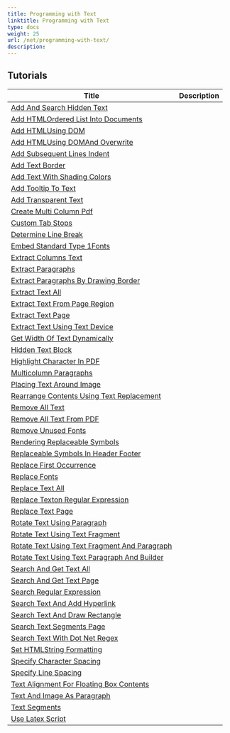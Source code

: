 ```yaml
---
title: Programming with Text
linktitle: Programming with Text
type: docs
weight: 25
url: /net/programming-with-text/
description: 
---
```


## Tutorials
| Title | Description |
| --- | --- | 
| [Add And Search Hidden Text](./add-and-search-hidden-text/) |  |  
| [Add HTMLOrdered List Into Documents](./add-htmlordered-list-into-documents/) |  |  
| [Add HTMLUsing DOM](./add-htmlusing-dom/) |  |  
| [Add HTMLUsing DOMAnd Overwrite](./add-htmlusing-domand-overwrite/) |  |  
| [Add Subsequent Lines Indent](./add-subsequent-lines-indent/) |  |  
| [Add Text Border](./add-text-border/) |  |  
| [Add Text With Shading Colors](./add-text-with-shading-colors/) |  |  
| [Add Tooltip To Text](./add-tooltip-to-text/) |  |  
| [Add Transparent Text](./add-transparent-text/) |  |  
| [Create Multi Column Pdf](./create-multi-column-pdf/) |  |  
| [Custom Tab Stops](./custom-tab-stops/) |  |  
| [Determine Line Break](./determine-line-break/) |  |  
| [Embed Standard Type 1Fonts](./embed-standard-type-1fonts/) |  |  
| [Extract Columns Text](./extract-columns-text/) |  |  
| [Extract Paragraphs](./extract-paragraphs/) |  |  
| [Extract Paragraphs By Drawing Border](./extract-paragraphs-by-drawing-border/) |  |  
| [Extract Text All](./extract-text-all/) |  |  
| [Extract Text From Page Region](./extract-text-from-page-region/) |  |  
| [Extract Text Page](./extract-text-page/) |  |  
| [Extract Text Using Text Device](./extract-text-using-text-device/) |  |  
| [Get Width Of Text Dynamically](./get-width-of-text-dynamically/) |  |  
| [Hidden Text Block](./hidden-text-block/) |  |  
| [Highlight Character In PDF](./highlight-character-in-pdf/) |  |  
| [Multicolumn Paragraphs](./multicolumn-paragraphs/) |  |  
| [Placing Text Around Image](./placing-text-around-image/) |  |  
| [Rearrange Contents Using Text Replacement](./rearrange-contents-using-text-replacement/) |  |  
| [Remove All Text](./remove-all-text/) |  |  
| [Remove All Text From PDF](./remove-all-text-from-pdf/) |  |  
| [Remove Unused Fonts](./remove-unused-fonts/) |  |  
| [Rendering Replaceable Symbols](./rendering-replaceable-symbols/) |  |  
| [Replaceable Symbols In Header Footer](./replaceable-symbols-in-header-footer/) |  |  
| [Replace First Occurrence](./replace-first-occurrence/) |  |  
| [Replace Fonts](./replace-fonts/) |  |  
| [Replace Text All](./replace-text-all/) |  |  
| [Replace Texton Regular Expression](./replace-texton-regular-expression/) |  |  
| [Replace Text Page](./replace-text-page/) |  |  
| [Rotate Text Using Paragraph](./rotate-text-using-paragraph/) |  |  
| [Rotate Text Using Text Fragment](./rotate-text-using-text-fragment/) |  |  
| [Rotate Text Using Text Fragment And Paragraph](./rotate-text-using-text-fragment-and-paragraph/) |  |  
| [Rotate Text Using Text Paragraph And Builder](./rotate-text-using-text-paragraph-and-builder/) |  |  
| [Search And Get Text All](./search-and-get-text-all/) |  |  
| [Search And Get Text Page](./search-and-get-text-page/) |  |  
| [Search Regular Expression](./search-regular-expression/) |  |  
| [Search Text And Add Hyperlink](./search-text-and-add-hyperlink/) |  |  
| [Search Text And Draw Rectangle](./search-text-and-draw-rectangle/) |  |  
| [Search Text Segments Page](./search-text-segments-page/) |  |  
| [Search Text With Dot Net Regex](./search-text-with-dot-net-regex/) |  |  
| [Set HTMLString Formatting](./set-htmlstring-formatting/) |  |  
| [Specify Character Spacing](./specify-character-spacing/) |  |  
| [Specify Line Spacing](./specify-line-spacing/) |  |  
| [Text Alignment For Floating Box Contents](./text-alignment-for-floating-box-contents/) |  |  
| [Text And Image As Paragraph](./text-and-image-as-paragraph/) |  |  
| [Text Segments](./text-segments/) |  |  
| [Use Latex Script](./use-latex-script/) |  |  
